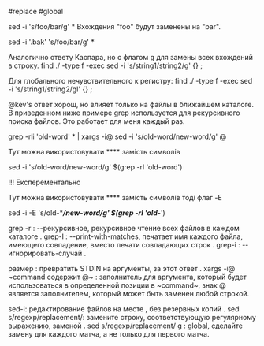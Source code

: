 #replace #global

sed -i 's/foo/bar/g' *
Вхождения "foo" будут заменены на "bar".

sed -i '.bak' 's/foo/bar/g' *

Аналогично ответу Каспара, но с флагом g для замены всех вхождений в строку.
find ./ -type f -exec sed -i 's/string1/string2/g' {} \;

Для глобального нечувствительного к регистру:
find ./ -type f -exec sed -i 's/string1/string2/gI' {} \;


@kev's ответ хорош, но влияет только на файлы в ближайшем каталоге. В приведенном ниже примере grep используется для рекурсивного поиска файлов. Это работает для меня каждый раз.

grep -rli 'old-word' * | xargs -i@ sed -i 's/old-word/new-word/g' @


Тут можна використовувати **** замість символів

sed -i 's/old-word/new-word/g' $(grep -rl 'old-word')


!!! Експерементально 

Тут можна використовувати **** замість символів тоді флаг -E

sed -i -E 's/old-****/new-word/g' $(grep -rl 'old-***')


grep -r : --рекурсивное, рекурсивное чтение всех файлов в каждом каталоге
. grep-l : --print-with-matches, печатает имя каждого файла, имеющего совпадение, вместо печати совпадающих строк
. grep-i : -- игнорировать-случай .

размер : превратить STDIN на аргументы, за этот ответ
. xargs -i@ ~command содержит @~ : заполнитель для аргумента, который будет использоваться в определенной позиции в ~command~, знак @ является заполнителем, который может быть заменен любой строкой.

sed-i: редактирование файлов на месте , без резервных копий
. sed s/regexp/replacement/: замените строку, соответствующую регулярному выражению, заменой
. sed s/regexp/replacement/ g : global, сделайте замену для каждого матча, а не только для первого матча.